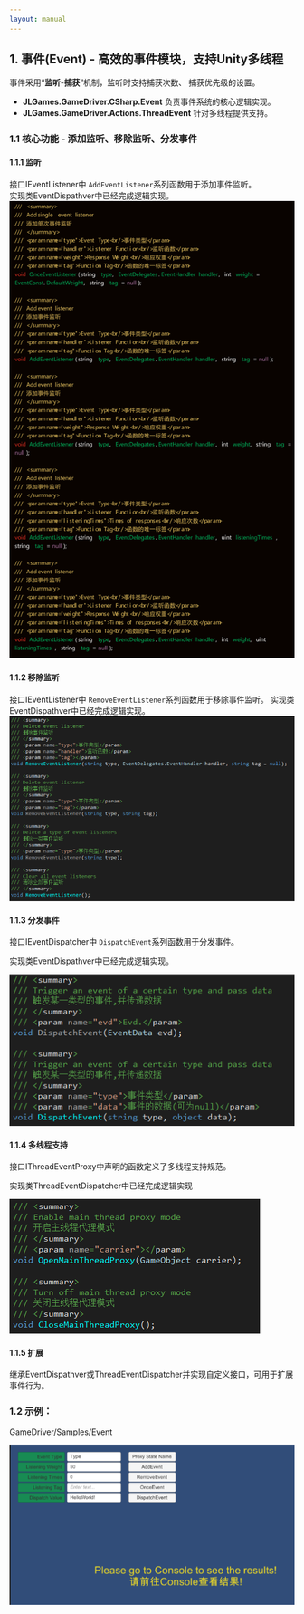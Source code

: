 ```yaml
---
layout: manual
---
```

## 1. 事件(Event) - 高效的事件模块，支持Unity多线程

事件采用“**监听**-**捕获**”机制，监听时支持捕获次数、 捕获优先级的设置。  

+ **JLGames.GameDriver.CSharp.Event** 负责事件系统的核心逻辑实现。
+ **JLGames.GameDriver.Actions.ThreadEvent** 针对多线程提供支持。

### 1.1 核心功能 - 添加监听、移除监听、分发事件

#### 1.1.1 监听
接口IEventListener中  `AddEventListener`系列函数用于添加事件监听。  
实现类EventDispathver中已经完成逻辑实现。  
![image](assets/img/event_2.png)

#### 1.1.2 移除监听
接口IEventListener中 `RemoveEventListener`系列函数用于移除事件监听。
实现类EventDispathver中已经完成逻辑实现。
![image](assets/img/event_3.png)

#### 1.1.3 分发事件
接口IEventDispatcher中 `DispatchEvent`系列函数用于分发事件。

实现类EventDispathver中已经完成逻辑实现。

![image](assets/img/event_4.png)

#### 1.1.4 多线程支持
接口IThreadEventProxy中声明的函数定义了多线程支持规范。

实现类ThreadEventDispatcher中已经完成逻辑实现

![image](assets/img/event_5.png)

#### 1.1.5 扩展
继承EventDispathver或ThreadEventDispatcher并实现自定义接口，可用于扩展事件行为。

### 1.2 示例：
GameDriver/Samples/Event

![image](assets/img/event_1.png)